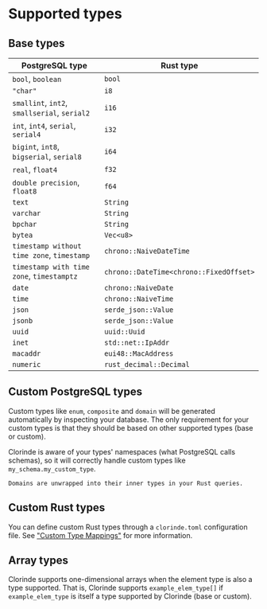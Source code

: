 # Supported types
## Base types
| PostgreSQL type                                   | Rust type                 |
| ------------------------------------------------- | ------------------------- |
| `bool`, `boolean`                                 | `bool`                    |
| `"char"`                                          | `i8`                      |
| `smallint`, `int2`, `smallserial`, `serial2`      | `i16`                     |
| `int`, `int4`, `serial`, `serial4`                | `i32`                     |
| `bigint`, `int8`, `bigserial`, `serial8`          | `i64`                     |
| `real`, `float4`                                  | `f32`                     |
| `double precision`, `float8`                      | `f64`                     |
| `text`                                            | `String`                  |
| `varchar`                                         | `String`                  |
| `bpchar`                                          | `String`                  |
| `bytea`                                           | `Vec<u8>`                 |
| `timestamp without time zone`, `timestamp`  | `chrono::NaiveDateTime`   |
| `timestamp with time zone`, `timestamptz`   | `chrono::DateTime<chrono::FixedOffset>`    |
| `date`                                      | `chrono::NaiveDate`       |
| `time`                                      | `chrono::NaiveTime`       |
| `json`                                      | `serde_json::Value`       |
| `jsonb`                                     | `serde_json::Value`       |
| `uuid`                                      | `uuid::Uuid`              |
| `inet`                                      | `std::net::IpAddr`        |
| `macaddr`                                   | `eui48::MacAddress`       |
| `numeric`                                   | `rust_decimal::Decimal`   |

## Custom PostgreSQL types
Custom types like `enum`, `composite` and `domain` will be generated automatically by inspecting your database. The only requirement for your custom types is that they should be based on other supported types (base or custom).

Clorinde is aware of your types' namespaces (what PostgreSQL calls schemas), so it will correctly handle custom types like `my_schema.my_custom_type`.

```admonish note
Domains are unwrapped into their inner types in your Rust queries.
```

## Custom Rust types
You can define custom Rust types through a `clorinde.toml` configuration file. See ["Custom Type Mappings"](/configuration.html#custom-type-mappings) for more information.

## Array types
Clorinde supports one-dimensional arrays when the element type is also a type supported. That is, Clorinde supports `example_elem_type[]` if `example_elem_type` is itself a type supported by Clorinde (base or custom).
